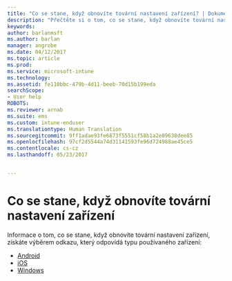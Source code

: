 ```yaml
---
title: "Co se stane, když obnovíte tovární nastavení zařízení? | Dokumentace Microsoftu"
description: "Přečtěte si o tom, co se stane, když obnovíte tovární nastavení zařízení pro každou podporovanou platformu Intune."
keywords: 
author: barlanmsft
ms.author: barlan
manager: angrobe
ms.date: 04/12/2017
ms.topic: article
ms.prod: 
ms.service: microsoft-intune
ms.technology: 
ms.assetid: fe110bbc-479b-4d11-beeb-70d15b199eda
searchScope:
- User help
ROBOTS: 
ms.reviewer: arnab
ms.suite: ems
ms.custom: intune-enduser
ms.translationtype: Human Translation
ms.sourcegitcommit: 9ff1adae93fe6873f5551cf58b1a2e89638dee85
ms.openlocfilehash: 97cf2d5544a74d31141593fe96d724988ae45ce5
ms.contentlocale: cs-cz
ms.lasthandoff: 05/23/2017


---
```



# <a name="what-happens-if-you-reset-your-device"></a>Co se stane, když obnovíte tovární nastavení zařízení

Informace o tom, co se stane, když obnovíte tovární nastavení zařízení, získáte výběrem odkazu, který odpovídá typu používaného zařízení:

- [Android](what-happens-if-you-reset-your-device-using-the-company-portal-android.md)
- [iOS](what-happens-if-you-reset-your-device-using-the-company-portal-ios.md)
- [Windows](what-happens-if-you-reset-your-device-using-the-company-portal-windows.md)

